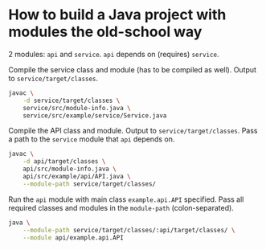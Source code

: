 # How to build a Java project with modules the old-school way
2 modules: `api` and `service`. `api` depends on (requires) `service`.

Compile the service class and module (has to be compiled as well). 
Output to `service/target/classes`.
```bash
javac \
    -d service/target/classes \
    service/src/module-info.java \
    service/src/example/service/Service.java
```

Compile the API class and module. 
Output to `service/target/classes`.
Pass a path to the `service` module that `api` depends on.
```bash
javac \
    -d api/target/classes \
    api/src/module-info.java \
    api/src/example/api/API.java \
    --module-path service/target/classes/
```

Run the `api` module with main class `example.api.API` specified. 
Pass all required classes and modules in the `module-path` (colon-separated).
```bash
java \
    --module-path service/target/classes/:api/target/classes/ \
    --module api/example.api.API
```
